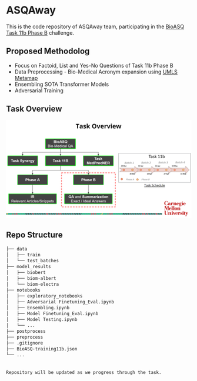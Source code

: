 # ASQAway
This is the code repository of ASQAway team, participating in the [BioASQ Task 11b Phase B](http://participants-area.bioasq.org/general_information/Task11b/) challenge.

## Proposed Methodolog
* Focus on Factoid, List and Yes-No Questions of Task 11b Phase B
* Data Preprocessing - Bio-Medical Acronym expansion using [UMLS Metamap](https://www.nlm.nih.gov/research/umls/implementation_resources/metamap.html)
* Ensembling SOTA Transformer Models
* Adversarial Training

## Task Overview
![Task Overview](task_overview.png)

## Repo Structure

    ├── data
    │   ├── train
    │   └── test_batches
    ├── model_results
    │   ├── biobert
    │   ├── biom-albert
    │   └── biom-electra
    ├── notebooks
    │   ├── exploratory_notebooks
    │   ├── Adversarial Finetuning_Eval.ipynb
    │   ├── Ensembling.ipynb
    │   ├── Model Finetuning_Eval.ipynb
    │   ├── Model Testing.ipynb
    │   └── ...
    ├── postprocess
    ├── preprocess
    ├── .gitignore
    ├── BioASQ-training11b.json
    └── ...
    
    
    Repository will be updated as we progress through the task.
